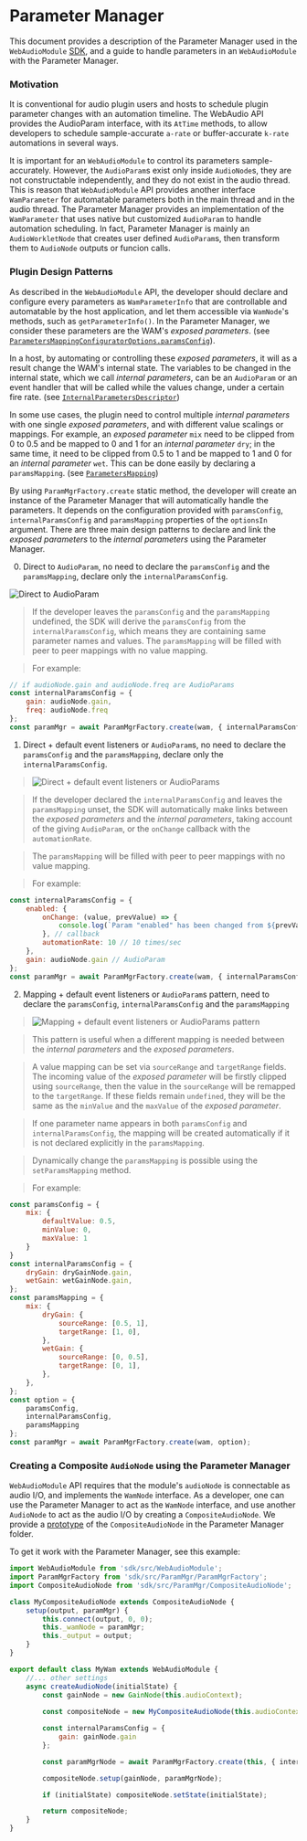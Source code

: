 # Parameter Manager

This document provides a description of the Parameter Manager used in the `WebAudioModule` [SDK](https://github.com/53js/webaudiomodule/tree/master/packages/sdk), and a guide to handle parameters in an `WebAudioModule` with the Parameter Manager.

### Motivation

It is conventional for audio plugin users and hosts to schedule plugin parameter changes with an automation timeline. The WebAudio API provides the AudioParam interface, with its `AtTime` methods, to allow developers to schedule sample-accurate `a-rate` or buffer-accurate `k-rate` automations in several ways.

It is important for an `WebAudioModule` to control its parameters sample-accurately. However, the `AudioParam`s exist only inside `AudioNode`s, they are not constructable independently, and they do not exist in the audio thread. This is reason that `WebAudioModule` API provides another interface `WamParameter` for automatable parameters both in the main thread and in the audio thread. The Parameter Manager provides an implementation of the `WamParameter` that uses native but customized `AudioParam` to handle automation scheduling. In fact, Parameter Manager is mainly an `AudioWorkletNode` that creates user defined `AudioParam`s, then transform them to `AudioNode` outputs or funcion calls.

### Plugin Design Patterns

As described in the `WebAudioModule` API, the developer should declare and configure every parameters as `WamParameterInfo` that are controllable and automatable by the host application, and let them accessible via `WamNode`'s methods, such as `getParameterInfo()`. In the Parameter Manager, we consider these parameters are the WAM's *exposed parameters*. (see [`ParametersMappingConfiguratorOptions.paramsConfig`](https://github.com/53js/webaudiomodule/blob/master/packages/sdk/src/ParamMgr/types.d.ts#L60)).

In a host, by automating or controlling these *exposed parameters*, it will as a result change the WAM's internal state. The variables to be changed in the internal state, which we call *internal parameters*, can be an `AudioParam` or an event handler that will be called while the values change, under a certain fire rate. (see [`InternalParametersDescriptor`](https://github.com/53js/webaudiomodule/blob/master/packages/sdk/src/ParamMgr/types.d.ts#L46))

In some use cases, the plugin need to control multiple *internal parameters* with one single *exposed parameters*, and with different value scalings or mappings. For example, an *exposed parameter* `mix` need to be clipped from 0 to 0.5 and be mapped to 0 and 1 for an *internal parameter* `dry`; in the same time, it need to be clipped from 0.5 to 1 and be mapped to 1 and 0 for an *internal parameter* `wet`. This can be done easily by declaring a `paramsMapping`. (see [`ParametersMapping`](https://github.com/53js/webaudiomodule/blob/master/packages/sdk/src/ParamMgr/types.d.ts#L57))

By using `ParamMgrFactory.create` static method, the developer will create an instance of the Parameter Manager that will automatically handle the parameters. It depends on the configuration provided with `paramsConfig`, `internalParamsConfig` and `paramsMapping` properties of the `optionsIn` argument. There are three main design patterns to declare and link the *exposed parameters* to the *internal parameters* using the Parameter Manager.

0. Direct to `AudioParam`, no need to declare the `paramsConfig` and the `paramsMapping`, declare only the `internalParamsConfig`.

![Direct to AudioParam](media://paramMgr_0.png)

> If the developer leaves the `paramsConfig` and the `paramsMapping` undefined, the SDK will derive the `paramsConfig` from the `internalParamsConfig`, which means they are containing same parameter names and values. The `paramsMapping` will be filled with peer to peer mappings with no value mapping.

> For example:
```JavaScript
// if audioNode.gain and audioNode.freq are AudioParams
const internalParamsConfig = {
    gain: audioNode.gain,
    freq: audioNode.freq
};
const paramMgr = await ParamMgrFactory.create(wam, { internalParamsConfig });
```

1. Direct + default event listeners or `AudioParam`s, no need to declare the `paramsConfig` and the `paramsMapping`, declare only the `internalParamsConfig`.

> ![Direct + default event listeners or `AudioParam`s](media://paramMgr_1.png)

> If the developer declared the `internalParamsConfig` and leaves the `paramsMapping` unset, the SDK will automatically make links between the *exposed parameters* and the *internal parameters*, taking account of the giving `AudioParam`, or the `onChange` callback with the `automationRate`.

> The `paramsMapping` will be filled with peer to peer mappings with no value mapping.

> For example:
```JavaScript
const internalParamsConfig = {
    enabled: {
        onChange: (value, prevValue) => {
            console.log(`Param "enabled" has been changed from ${prevValue} to ${value}`);
        }, // callback
        automationRate: 10 // 10 times/sec
    },
    gain: audioNode.gain // AudioParam
};
const paramMgr = await ParamMgrFactory.create(wam, { internalParamsConfig });
```

2. Mapping + default event listeners or `AudioParam`s pattern, need to declare the `paramsConfig`, `internalParamsConfig` and the `paramsMapping`

> ![Mapping + default event listeners or `AudioParam`s pattern](media://paramMgr_2.png)

> This pattern is useful when a different mapping is needed between the *internal parameters* and the *exposed parameters*.

> A value mapping can be set via `sourceRange` and `targetRange` fields. The incoming value of the *exposed parameter* will be firstly clipped using `sourceRange`, then the value in the `sourceRange` will be remapped to the `targetRange`. If these fields remain `undefined`, they will be the same as the `minValue` and the `maxValue` of the *exposed parameter*.

> If one parameter name appears in both `paramsConfig` and `internalParamsConfig`, the mapping will be created automatically if it is not declared explicitly in the `paramsMapping`.

> Dynamically change the `paramsMapping` is possible using the `setParamsMapping` method.

> For example:
```JavaScript
const paramsConfig = {
    mix: {
        defaultValue: 0.5,
        minValue: 0,
        maxValue: 1
    }
}
const internalParamsConfig = {
    dryGain: dryGainNode.gain,
    wetGain: wetGainNode.gain,
};
const paramsMapping = {
    mix: {
        dryGain: {
            sourceRange: [0.5, 1],
            targetRange: [1, 0],
        },
        wetGain: {
            sourceRange: [0, 0.5],
            targetRange: [0, 1],
        },
    },
};
const option = {
    paramsConfig,
    internalParamsConfig,
    paramsMapping
};
const paramMgr = await ParamMgrFactory.create(wam, option);
```

### Creating a Composite `AudioNode` using the Parameter Manager

`WebAudioModule` API requires that the module's `audioNode` is connectable as audio I/O, and implements the `WamNode` interface. As a developer, one can use the Parameter Manager to act as the `WamNode` interface, and use another `AudioNode` to act as the audio I/O by creating a `CompositeAudioNode`. We provide a [prototype](https://github.com/53js/webaudiomodule/blob/master/packages/sdk/src/ParamMgr/CompositeAudioNode.d.ts) of the `CompositeAudioNode` in the Parameter Manager folder.

To get it work with the Parameter Manager, see this example:

```JavaScript
import WebAudioModule from 'sdk/src/WebAudioModule';
import ParamMgrFactory from 'sdk/src/ParamMgr/ParamMgrFactory';
import CompositeAudioNode from 'sdk/src/ParamMgr/CompositeAudioNode';

class MyCompositeAudioNode extends CompositeAudioNode {
	setup(output, paramMgr) {
		this.connect(output, 0, 0);
		this._wamNode = paramMgr;
		this._output = output;
	}
}

export default class MyWam extends WebAudioModule {
    //... other settings
	async createAudioNode(initialState) {
        const gainNode = new GainNode(this.audioContext);
        
        const compositeNode = new MyCompositeAudioNode(this.audioContext);

		const internalParamsConfig = {
            gain: gainNode.gain
		};

        const paramMgrNode = await ParamMgrFactory.create(this, { internalParamsConfig });

        compositeNode.setup(gainNode, paramMgrNode);

        if (initialState) compositeNode.setState(initialState);

		return compositeNode;
	}
}

```
